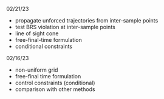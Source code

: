 02/21/23
 - propagate unforced trajectories from inter-sample points
 - test BRS violation at inter-sample points
 - line of sight cone
 - free-final-time formulation
 - conditional constraints

02/16/23
 - non-uniform grid
 - free-final time formulation
 - control constraints (conditional)
 - comparison with other methods
